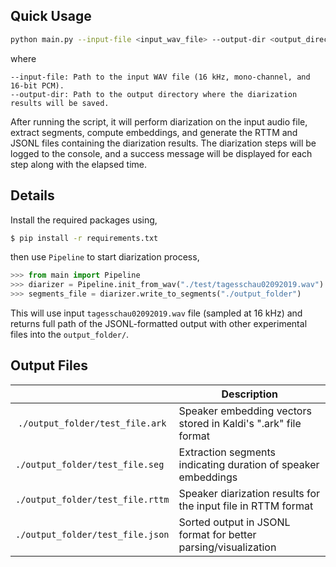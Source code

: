 ## Quick Usage
```bash
python main.py --input-file <input_wav_file> --output-dir <output_directory>
```
where
```
--input-file: Path to the input WAV file (16 kHz, mono-channel, and 16-bit PCM).
--output-dir: Path to the output directory where the diarization results will be saved.
```

After running the script, it will perform diarization on the input audio file, extract segments, compute embeddings, and generate the RTTM and JSONL files containing the diarization results. The diarization steps will be logged to the console, and a success message will be displayed for each step along with the elapsed time.

## Details
Install the required packages using,

```bash
$ pip install -r requirements.txt
```

then use `Pipeline` to start diarization process,

```python
>>> from main import Pipeline
>>> diarizer = Pipeline.init_from_wav("./test/tagesschau02092019.wav")
>>> segments_file = diarizer.write_to_segments("./output_folder")
```

This will use input `tagesschau02092019.wav` file (sampled at 16 kHz) and returns full path of the JSONL-formatted output with other experimental files into the `output_folder/`.

## Output Files

|                                  | Description                                                    |
| :------------------------------: | -------------------------------------------------------------- |
| `./output_folder/test_file.ark`  | Speaker embedding vectors stored in Kaldi's ".ark" file format |
| `./output_folder/test_file.seg ` | Extraction segments indicating duration of speaker embeddings  |
| `./output_folder/test_file.rttm` | Speaker diarization results for the input file in RTTM format  |
| `./output_folder/test_file.json` | Sorted output in JSONL format for better parsing/visualization |
